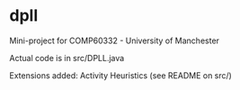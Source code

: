 # dpll
Mini-project for COMP60332 - University of Manchester

Actual code is in src/DPLL.java

Extensions added: Activity Heuristics (see README on src/)
